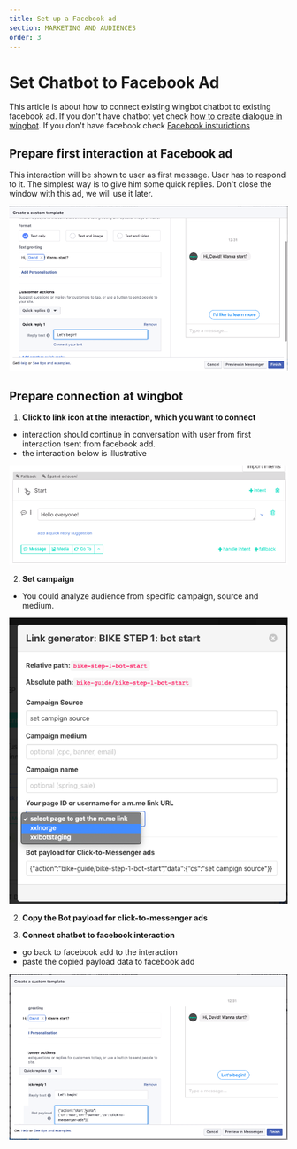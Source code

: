 ```yaml
---
title: Set up a Facebook ad
section: MARKETING AND AUDIENCES
order: 3
---
```


# Set Chatbot to Facebook Ad

This article is about how to connect existing wingbot chatbot to existing facebook ad. If you don't have chatbot yet check [how to create dialogue in wingbot](buildingABot/createDialogue/create_dialogue.md). If you don't have facebook check [Facebook insturictions](https://www.facebook.com/business/help/1361486070635113)


## Prepare first interaction at Facebook ad

This interaction will be shown to user as first message. User has to respond to it. The simplest way is to give him some quick replies. Don't close the window with this ad, we will use it later.

![set state](./image1.png)

## Prepare connection at wingbot

1. **Click to link icon at the interaction, which you want to connect**

  + interaction should continue in conversation with user from first interaction tsent from facebook add.
  + the interaction below is illustrative

  ![set state](./image3.png)

2. **Set campaign**

  - You could analyze audience from specific campaign, source and medium. 

  ![set state](./image4.png)

2. **Copy the Bot payload for click-to-messenger ads**


3. **Connect chatbot to facebook interaction**

  - go back to facebook add to the interaction
  - paste the copied payload data to facebook add

  ![set state](./image2.png)